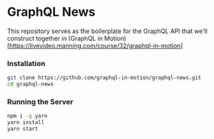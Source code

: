 # GraphQL News  
This repository serves as the boilerplate for the GraphQL API that we'll construct together in (GraphQL in Motion)[https://livevideo.manning.com/course/32/graphql-in-motion]  

### Installation
```sh
git clone https://github.com/graphql-in-motion/graphql-news.git
cd graphql-news
```  

### Running the Server
```sh
npm i -g yarn
yarn install
yarn start
```